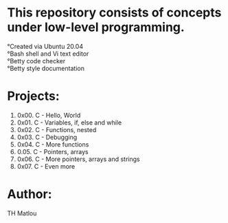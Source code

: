 # This repository consists of concepts under low-level programming.

°Created via Ubuntu 20.04 <br>
°Bash shell and Vi text editor <br>
°Betty code checker <br>
°Betty style documentation <br>

# Projects:

1. 0x00. C - Hello, World
2. 0x01. C - Variables, if, else and while
3. 0x02. C - Functions, nested
4. 0x03. C - Debugging
5. 0x04. C - More functions
6. 0.05. C - Pointers, arrays
7. 0x06. C - More pointers, arrays and strings
8. 0x07. C - Even more

# Author:

TH Matlou
